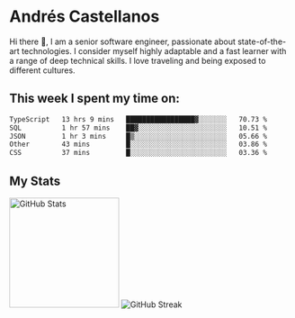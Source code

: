 # Andrés Castellanos

Hi there 👋, I am a senior software engineer, passionate about state-of-the-art technologies. I consider myself highly adaptable and a fast learner with a range of deep technical skills. I love traveling and being exposed to different cultures.

## This week I spent my time on:

<!--START_SECTION:waka-->

```txt
TypeScript   13 hrs 9 mins   █████████████████▓░░░░░░░   70.73 %
SQL          1 hr 57 mins    ██▓░░░░░░░░░░░░░░░░░░░░░░   10.51 %
JSON         1 hr 3 mins     █▒░░░░░░░░░░░░░░░░░░░░░░░   05.66 %
Other        43 mins         █░░░░░░░░░░░░░░░░░░░░░░░░   03.86 %
CSS          37 mins         █░░░░░░░░░░░░░░░░░░░░░░░░   03.36 %
```

<!--END_SECTION:waka-->

## My Stats

<img height="195" src="https://github-readme-stats.vercel.app/api?username=andrescv&show_icons=true&theme=onedark&hide_border=true&card_width=495" alt="GitHub Stats" />

<img src="https://streak-stats.demolab.com?user=andrescv&theme=one-dark-pro&hide_border=true" alt="GitHub Streak" />

